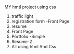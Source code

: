 MY hmtl project using css
1. traffic light
2. registration form -Front Page
3. resume
4. Front Page
5. Portfolio -Simple
6. Resume-2
7. All using html And Css
